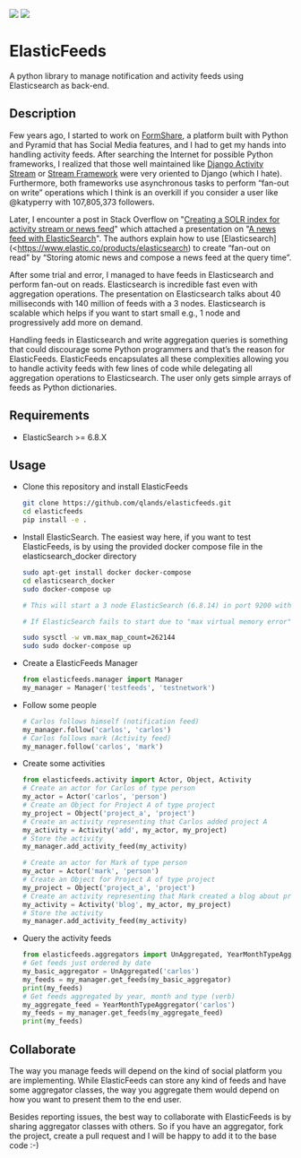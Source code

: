  

![](https://travis-ci.com/qlands/elasticfeeds.svg?branch=master) ![](https://codecov.io/gh/qlands/elasticfeeds/branch/master/graph/badge.svg)

# ElasticFeeds

A python library to manage notification and activity feeds using Elasticsearch as back-end.

## Description

Few years ago, I started to work on [FormShare](https://github.com/qlands/FormShare), a platform built with Python and Pyramid that has Social Media features, and I had to get my hands into handling activity feeds. After searching the Internet for possible Python frameworks, I realized that those well maintained like [Django Activity Stream](https://django-activity-stream.readthedocs.io/en/latest/index.html)  or [Stream Framework](https://github.com/tschellenbach/Stream-Framework) were very oriented to Django (which I hate). Furthermore, both frameworks use asynchronous tasks to perform “fan-out on write” operations which I think is an overkill if you consider a user like @katyperry with 107,805,373 followers.

Later, I encounter a post in Stack Overflow on "[Creating a SOLR index for activity stream or news feed](https://stackoverflow.com/questions/44468264/creating-a-solr-index-for-activity-stream-or-newsfeed#comment91900926_44468264)" which attached a presentation on "[A news feed with ElasticSearch](http://www.quentinsuire.com/presentations/a-news-feed-with-elasticsearch)". The authors explain how to use [Elasticsearch](<https://www.elastic.co/products/elasticsearch)  to create “fan-out on read” by “Storing atomic news and compose a news feed at the query time”.

After some trial and error, I managed to have feeds in Elasticsearch and perform fan-out on reads. Elasticsearch is incredible fast even with aggregation operations. The presentation on Elasticsearch talks about 40 milliseconds with 140 million of feeds with a 3 nodes. Elasticsearch is scalable which helps if you want to start small e.g., 1 node and progressively add more on demand.

Handling feeds in Elasticsearch and write aggregation queries is something that could discourage some Python programmers and that’s the reason for ElasticFeeds. ElasticFeeds encapsulates all these complexities allowing you to handle activity feeds with few lines of code while delegating all aggregation operations to Elasticsearch. The user only gets simple arrays of feeds as Python dictionaries.

## Requirements

- ElasticSearch >= 6.8.X

## Usage

- Clone this repository and install ElasticFeeds

  ```sh
  git clone https://github.com/qlands/elasticfeeds.git
  cd elasticfeeds
  pip install -e .
  ```

- Install ElasticSearch. The easiest way here, if you want to test ElasticFeeds, is by using the provided docker compose file in the elasticsearch_docker directory

  ```sh
  sudo apt-get install docker docker-compose
  cd elasticsearch_docker
  sudo docker-compose up
  
  # This will start a 3 node ElasticSearch (6.8.14) in port 9200 with Kibana in port 5601.
  
  # If ElasticSearch fails to start due to "max virtual memory error" shutdown the docker (Ctrl+c) and do:
  
  sudo sysctl -w vm.max_map_count=262144
  sudo sudo docker-compose up
  ```

- Create a ElasticFeeds Manager

  ```python
  from elasticfeeds.manager import Manager
  my_manager = Manager('testfeeds', 'testnetwork')
  ```

- Follow some people

  ```python
  # Carlos follows himself (notification feed)
  my_manager.follow('carlos', 'carlos')
  # Carlos follows mark (Activity feed)
  my_manager.follow('carlos', 'mark')
  ```

- Create some activities

  ```python
  from elasticfeeds.activity import Actor, Object, Activity
  # Create an actor for Carlos of type person
  my_actor = Actor('carlos', 'person')
  # Create an Object for Project A of type project
  my_project = Object('project_a', 'project')
  # Create an activity representing that Carlos added project A
  my_activity = Activity('add', my_actor, my_project)
  # Store the activity
  my_manager.add_activity_feed(my_activity)
  
  # Create an actor for Mark of type person
  my_actor = Actor('mark', 'person')
  # Create an Object for Project A of type project
  my_project = Object('project_a', 'project')
  # Create an activity representing that Mark created a blog about project A
  my_activity = Activity('blog', my_actor, my_project)
  # Store the activity
  my_manager.add_activity_feed(my_activity)
  ```

- Query the activity feeds

  ```python
  from elasticfeeds.aggregators import UnAggregated, YearMonthTypeAggregator
  # Get feeds just ordered by date
  my_basic_aggregator = UnAggregated('carlos')
  my_feeds = my_manager.get_feeds(my_basic_aggregator)
  print(my_feeds)
  # Get feeds aggregated by year, month and type (verb)
  my_aggregate_feed = YearMonthTypeAggregator('carlos')
  my_feeds = my_manager.get_feeds(my_aggregate_feed)
  print(my_feeds)
  ```

## Collaborate

The way you manage feeds will depend on the kind of social platform you are implementing. While ElasticFeeds can store any kind of feeds and have some aggregator classes, the way you aggregate them would depend on how you want to present them to the end user.

Besides reporting issues, the best way to collaborate with ElasticFeeds is by sharing aggregator classes with others. So if you have an aggregator, fork the project, create a pull request and I will be happy to add it to the base code :-)